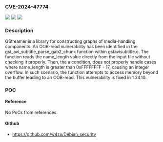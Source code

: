 ### [CVE-2024-47774](https://cve.mitre.org/cgi-bin/cvename.cgi?name=CVE-2024-47774)
![](https://img.shields.io/static/v1?label=Product&message=gstreamer&color=blue)
![](https://img.shields.io/static/v1?label=Version&message=%3D%20%3C%201.24.10%20&color=brighgreen)
![](https://img.shields.io/static/v1?label=Vulnerability&message=CWE-125%3A%20Out-of-bounds%20Read&color=brighgreen)

### Description

GStreamer is a library for constructing graphs of media-handling components. An OOB-read vulnerability has been identified in the gst_avi_subtitle_parse_gab2_chunk function within gstavisubtitle.c. The function reads the name_length value directly from the input file without checking it properly. Then, the a condition, does not properly handle cases where name_length is greater than 0xFFFFFFFF - 17, causing an integer overflow. In such scenario, the function attempts to access memory beyond the buffer leading to an OOB-read. This vulnerability is fixed in 1.24.10.

### POC

#### Reference
No PoCs from references.

#### Github
- https://github.com/w4zu/Debian_security

